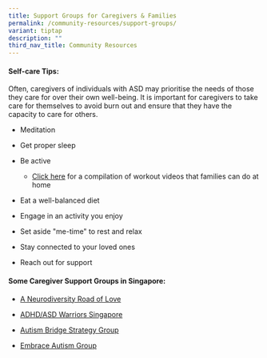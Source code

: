 ```yaml
---
title: Support Groups for Caregivers & Families
permalink: /community-resources/support-groups/
variant: tiptap
description: ""
third_nav_title: Community Resources
---
```

<h4>Self-care Tips:</h4>
<p>Often, caregivers of individuals with ASD may prioritise the needs of
those they care for over their own well-being. It is important for caregivers
to take care for themselves to avoid burn out and ensure that they have
the capacity to care for others.</p>
<ul data-tight="true" class="tight">
<li>
<p>Meditation</p>
</li>
<li>
<p>Get proper sleep</p>
</li>
<li>
<p>Be active</p>
<ul data-tight="true" class="tight">
<li>
<p><a href="https://www.ttsh.com.sg/Patients-and-Visitors/MedicalServices/Physiotherapy/CarersXPhysios/Pages/Workout. aspx#SH" rel="noopener nofollow" target="_blank">Click here</a> for
a compilation of workout videos that families can do at home</p>
</li>
</ul>
</li>
<li>
<p>Eat a well-balanced diet</p>
</li>
<li>
<p>Engage in an activity you enjoy</p>
</li>
<li>
<p>Set aside "me-time" to rest and relax</p>
</li>
<li>
<p>Stay connected to your loved ones</p>
</li>
<li>
<p>Reach out for support</p>
<p></p>
</li>
</ul>
<h4>Some Caregiver Support Groups in Singapore:</h4>
<ul data-tight="true" class="tight">
<li>
<p><a href="https://www.facebook.com/ANeurodiversityRoadOfLoveSg/" rel="noopener nofollow" target="_blank">A Neurodiversity Road of Love</a>
</p>
</li>
<li>
<p><a href="https://www.facebook.com/groups/576018739565772/" rel="noopener nofollow" target="_blank">ADHD/ASD Warriors Singapore</a>
</p>
</li>
<li>
<p><a href="https://www.facebook.com/groups/AutismBridge.StrategyGroup/" rel="noopener nofollow" target="_blank">Autism Bridge Strategy Group</a>
</p>
</li>
<li>
<p><a href="https://www.facebook.com/groups/867532560256848/" rel="noopener nofollow" target="_blank">Embrace Autism Group</a>
</p>
</li>
</ul>
<p></p>
<p></p>
<p></p>
